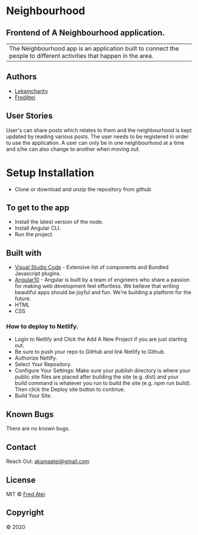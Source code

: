 # Neighbourhood

## Frontend of A  Neighbourhood application.

<table>
<tr>
<td>
The Neighbourhood app is an application built to connect the people to different activities that happen in the area.
</td>
</tr>
</table>

## Authors
* [Lekamcharity](https://github.com/LekamCharity) 
* [FredAtei](https://github.com/FredAtei)

## User Stories
User's can share posts which relates to them and the neighbourhood is kept updated by reading various posts. The user needs to be registered in order to use the application. A user can only be in one neighbourhood at a time and s/he can also change to another when moving out. 


# Setup Installation

- Clone or download and unzip the repository from github 

## To get to the app

* Install the latest version of the node.
* Install Angular CLI.
* Run the project.

## Built with 

* [Visual Studio Code](https://code.visualstudio.com/) - Extensive list of components and  Bundled Javascript plugins.
* [Angular10](https://angular.io/) - Angular is built by a team of engineers who share a passion for making web development feel effortless. We believe that writing beautiful apps should be joyful and fun. We're building a platform for the future.
* HTML
* CSS

### How to deploy to Netlify.

* Login to Netlify and Click the Add A New Project if you are just starting out.
* Be sure to push your repo to GitHub and link Netlify to Github.
* Authorize Netlify.
* Select Your Repository.
* Configure Your Settings: Make sure your publish directory is where your public site files are placed after building the site (e.g. dist) and your build command is whatever you run to build the site (e.g. npm run build). Then click the Deploy site button to continue.
* Build Your Site. 

## Known Bugs
There are no known bugs.

## Contact

Reach Out: akamaatei@gmail.com

## License
MIT © [Fred Atei ](https://github.com/FredAtei/neighbourhood-project)

## Copyright
© 2020